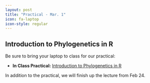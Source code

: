 ```yaml
---
layout: post
title: "Practical - Mar. 1"
icon: fa-laptop
icon-style: regular
---
```


## Introduction to Phylogenetics in R 

Be sure to bring your laptop to class for our practical:

* **In Class Practical:** [Introduction to Phylogenetics in R](https://eeob-macroevolution.github.io/Practicals/Intro_to_Phylo/intro_to_phylo.html)

In addition to the practical, we will finish up the lecture from Feb 24.
